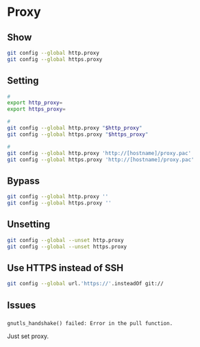 # Proxy

## Show

```sh
git config --global http.proxy
git config --global https.proxy
```

## Setting

```sh
#
export http_proxy=
export https_proxy=

#
git config --global http.proxy "$http_proxy"
git config --global https.proxy "$https_proxy"

#
git config --global http.proxy 'http://[hostname]/proxy.pac'
git config --global https.proxy 'http://[hostname]/proxy.pac'
```

## Bypass

```sh
git config --global http.proxy ''
git config --global https.proxy ''
```

## Unsetting

```sh
git config --global --unset http.proxy
git config --global --unset https.proxy
```

## Use HTTPS instead of SSH

```sh
git config --global url.'https://'.insteadOf git://
```

## Issues

###

```log
gnutls_handshake() failed: Error in the pull function.
```

Just set proxy.
